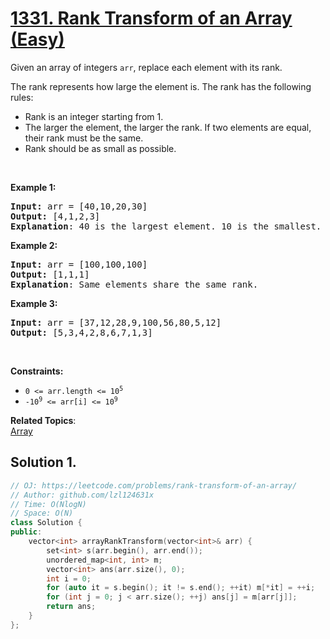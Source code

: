 # [1331. Rank Transform of an Array (Easy)](https://leetcode.com/problems/rank-transform-of-an-array/)

<p>Given an array of integers&nbsp;<code>arr</code>, replace each element with its rank.</p>

<p>The rank represents how large the element is. The rank has the following rules:</p>

<ul>
	<li>Rank is an integer starting from 1.</li>
	<li>The larger the element, the larger the rank. If two elements are equal, their rank must be the same.</li>
	<li>Rank should be as small as possible.</li>
</ul>

<p>&nbsp;</p>
<p><strong>Example 1:</strong></p>

<pre><strong>Input:</strong> arr = [40,10,20,30]
<strong>Output:</strong> [4,1,2,3]
<strong>Explanation</strong>: 40 is the largest element. 10 is the smallest. 20 is the second smallest. 30 is the third smallest.</pre>

<p><strong>Example 2:</strong></p>

<pre><strong>Input:</strong> arr = [100,100,100]
<strong>Output:</strong> [1,1,1]
<strong>Explanation</strong>: Same elements share the same rank.
</pre>

<p><strong>Example 3:</strong></p>

<pre><strong>Input:</strong> arr = [37,12,28,9,100,56,80,5,12]
<strong>Output:</strong> [5,3,4,2,8,6,7,1,3]
</pre>

<p>&nbsp;</p>
<p><strong>Constraints:</strong></p>

<ul>
	<li><code>0 &lt;= arr.length &lt;= 10<sup>5</sup></code></li>
	<li><code>-10<sup>9</sup>&nbsp;&lt;= arr[i] &lt;= 10<sup>9</sup></code></li>
</ul>

**Related Topics**:  
[Array](https://leetcode.com/tag/array/)

## Solution 1.

```cpp
// OJ: https://leetcode.com/problems/rank-transform-of-an-array/
// Author: github.com/lzl124631x
// Time: O(NlogN)
// Space: O(N)
class Solution {
public:
    vector<int> arrayRankTransform(vector<int>& arr) {
        set<int> s(arr.begin(), arr.end());
        unordered_map<int, int> m;
        vector<int> ans(arr.size(), 0);
        int i = 0;
        for (auto it = s.begin(); it != s.end(); ++it) m[*it] = ++i;
        for (int j = 0; j < arr.size(); ++j) ans[j] = m[arr[j]];
        return ans;
    }
};
```